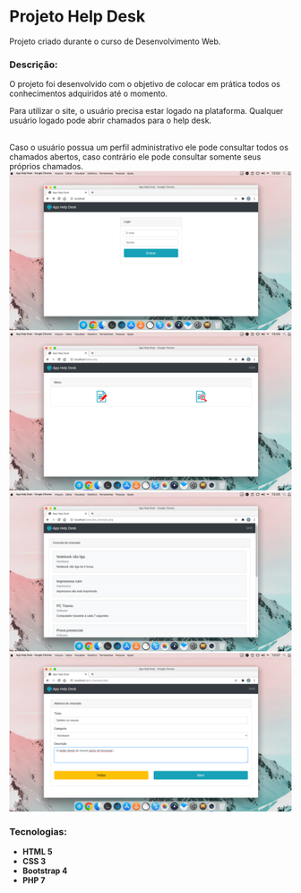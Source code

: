 <h1>Projeto Help Desk</h1>
<p>Projeto criado durante o curso de Desenvolvimento Web.</p>
<h3>Descrição: </h3>
<p>O projeto foi desenvolvido com o objetivo de colocar em prática todos os conhecimentos adquiridos até o momento.</p>
<p>Para utilizar o site, o usuário precisa estar logado na plataforma. Qualquer usuário logado pode abrir chamados para o help desk.</p>
<br>Caso o usuário possua um perfil administrativo ele pode consultar todos os chamados abertos, caso contrário ele pode consultar somente seus próprios chamados.
<img src="prints/help_desk_1.png">
<img src="prints/help_desk_2.png">
<img src="prints/help_desk_3.png">
<img src="prints/help_desk_4.png">
<h3>Tecnologias: </h3>
<ul>
    <li>
        <strong>HTML 5</strong>
    </li>
    <li>
        <strong>CSS 3</strong>
    </li>
    <li>
        <strong>Bootstrap 4</strong>
    </li>
    <li>
        <strong>PHP 7</strong>
    </li>
</ul>